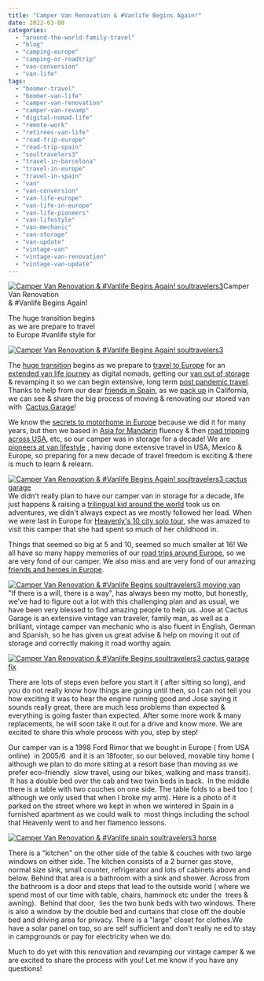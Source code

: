 ```yaml
---
title: "Camper Van Renovation & #Vanlife Begins Again!"
date: 2022-03-08
categories: 
  - "around-the-world-family-travel"
  - "blog"
  - "camping-europe"
  - "camping-or-roadtrip"
  - "van-conversion"
  - "van-life"
tags: 
  - "boomer-travel"
  - "boomer-van-life"
  - "camper-van-renovation"
  - "camper-van-revamp"
  - "digital-nomad-life"
  - "remote-work"
  - "retirees-van-life"
  - "road-trip-europe"
  - "road-trip-spain"
  - "soultravelers3"
  - "travel-in-barcelona"
  - "travel-in-europe"
  - "travel-in-spain"
  - "van"
  - "van-conversion"
  - "van-life-europe"
  - "van-life-in-europe"
  - "van-life-pioneers"
  - "van-lifestyle"
  - "van-mechanic"
  - "van-storage"
  - "van-update"
  - "vintage-van"
  - "vintage-van-renovation"
  - "vintage-van-update"
---
```


[![Camper Van Renovation & #Vanlife Begins Again! soultravelers3 ](https://pub-ac94b3f306b24c0dba4238943c97f2e1.r2.dev/6a00e5502a9507883302942f9d09d6200c.jpg "Camper Van Renovation & #Vanlife Begins Again! soultravelers3 ")](https://pub-ac94b3f306b24c0dba4238943c97f2e1.r2.dev/6a00e5502a9507883302942f9d09d6200c.jpg)Camper Van Renovation   
& #Vanlife Begins Again!

The huge transition begins  
as we are prepare to travel  
to Europe #vanlife style for

<!--more-->

[![Camper Van Renovation & #Vanlife Begins Again! soultravelers3 ](https://pub-ac94b3f306b24c0dba4238943c97f2e1.r2.dev/6a00e5502a9507883302942f9d09dd200c.jpg "Camper Van Renovation & #Vanlife Begins Again! soultravelers3 ")](https://pub-ac94b3f306b24c0dba4238943c97f2e1.r2.dev/6a00e5502a9507883302942f9d09dd200c.jpg)

The [huge transition](http://soultravelers3new.local/2022/03/putins-war-on-ukraine-world-change-travel.html#more) begins as we prepare to [travel to Europe](http://soultravelers3new.local/2022/02/europe-travel-with-friends-.html#more) for an [extended van life journey](http://soultravelers3new.local/2022/01/americans-van-life-in-europe-2022.html#more) as digital nomads, getting our [van out of storage](http://soultravelers3new.local/2022/02/storing-a-van-rv-camper-in-europe-vanlife-solutions-.html#more) & revamping it so we can begin extensive, long term [post pandemic travel](http://soultravelers3new.local/2021/10/ready-for-post-pandemic-boomer-empty-nest-travel-.html#more). Thanks to help from our dear [friends in Spain](http://soultravelers3new.local/2011/01/how-to-make-paella-in-spain-the-valencia-way-recipe-for-travel-foodie-lovers-of-traditional-food.html "paella cooking with friends in spain"), as we [pack up](http://soultravelers3new.local/2013/03/top-travel-tip-for-long-term-travel.html "packing tips") in California, we can see & share the big process of moving & renovating our stored van with  [Cactus Garage](https://www.cactusgarage.es)!  
  
We know the [secrets to motorhome in Europe](http://soultravelers3new.local/2010/05/camping-europe-in-a-motorhome-rv-5-best-sites-roadtrip-europe-family-travel-budget-best-price.html) because we did it for many years, but then we based in [Asia for Mandarin](http://soultravelers3new.local/2013/06/fluent-mandarin.html) fluency & then [road tripping across USA](http://soultravelers3new.local/2015/07/road-trip-across-america.html), etc, so our camper was in storage for a decade! We are [pioneers at van lifestyle](http://soultravelers3new.local/2010/02/new-york-times-qa-with-soultravelers3-on-frugal-traveler-nomadic-family-traveler-jeanne-dee.html) , having done extensive travel in USA, Mexico & Europe, so preparing for a new decade of travel freedom is exciting & there is much to learn & relearn.     
  
[](https://pub-ac94b3f306b24c0dba4238943c97f2e1.r2.dev/6a00e5502a950788330278806bb849200d-150x150-1.jpg)[![Camper Van Renovation & #Vanlife Begins Again! soultravelers3  cactus garage](https://pub-ac94b3f306b24c0dba4238943c97f2e1.r2.dev/6a00e5502a9507883302942f9d0b20200c.jpg "Camper Van Renovation & #Vanlife Begins Again! soultravelers3  cactus garage")](https://pub-ac94b3f306b24c0dba4238943c97f2e1.r2.dev/6a00e5502a9507883302942f9d0b20200c-150x150-1.jpg)[  
](https://pub-ac94b3f306b24c0dba4238943c97f2e1.r2.dev/6a00e5502a950788330278806bb849200d-150x150-1.jpg)We didn't really plan to have our camper van in storage for a decade, life just happens & raising a [trilingual kid around the world](http://soultravelers3new.local/2013/09/the-most-well-traveled-child-in-the-whole-world.html) took us on adventures, we didn't always expect as we mostly followed her lead. When we were last in Europe for [Heavenly's 10 city solo tour](http://soultravelers3new.local/2017/06/mozartignitetour-in-europe-mozart-dees-keynote-speech.html), she was amazed to visit this camper that she had spent so much of her childhood in.  
  
Things that seemed so big at 5 and 10, seemed so much smaller at 16! We all have so many happy memories of our [road trips around Europe](http://soultravelers3new.local/2009/06/-6-month-european-family-road-trip-09.html), so we are very fond of our camper. We also miss and are very fond of our amazing [friends and heroes in Europe](http://soultravelers3new.local/2017/10/heroes-travel-and-gratitude-.html).   
  
[![Camper Van Renovation & #Vanlife Begins soultravelers3 moving van ](https://pub-ac94b3f306b24c0dba4238943c97f2e1.r2.dev/6a00e5502a9507883302942f9d0c7b200c.jpg "Camper Van Renovation & #Vanlife Begins soultravelers3 moving van ")](https://pub-ac94b3f306b24c0dba4238943c97f2e1.r2.dev/6a00e5502a9507883302942f9d0c7b200c.jpg)  
"If there is a will, there is a way", has always been my motto, but honestly, we've had to figure out a lot with this challenging plan and as usual, we have been very blessed to find amazing people to help us. Jose at Cactus Garage is an extensive vintage van traveler, family man, as well as a brilliant, vintage camper van mechanic who is also fluent in English, German and Spanish, so he has given us great advise & help on moving it out of storage and correctly making it road worthy again.   
  
[![Camper Van Renovation & #Vanlife Begins soultravelers3 cactus garage fix](https://pub-ac94b3f306b24c0dba4238943c97f2e1.r2.dev/6a00e5502a950788330278806f54bd200d.jpg "Camper Van Renovation & #Vanlife Begins soultravelers3 cactus garage fix")](https://pub-ac94b3f306b24c0dba4238943c97f2e1.r2.dev/6a00e5502a950788330278806f54bd200d.jpg)  
  
There are lots of steps even before you start it ( after sitting so long), and you do not really know how things are going until then, so I can not tell you how exciting it was to hear the engine running good and Jose saying it sounds really great, there are much less problems than expected & everything is going faster than expected. After some more work & many replacements, he will soon take it out for a drive and know more. We are excited to share this whole process with you, step by step!   
  
Our camper van is a 1998 Ford Rimor that we bought in Europe ( from USA online)  in 2005/6  and it is an 18footer, so our beloved, movable tiny home ( although we plan to do more sitting at a resort base than moving as we prefer eco-friendly  slow travel, using our bikes, walking and mass transit).  It has a double bed over the cab and two twin beds in back.  In the middle there is a table with two couches on one side. The table folds to a bed too ( although we only used that when I broke my arm). Here is a photo of it parked on the street where we kept in when we wintered in Spain in a furnished apartment as we could walk to  most things including the school that Heavenly went to and her flamenco lessons.   
  
[![Camper Van Renovation & #Vanlife spain soultravelers3 horse ](https://pub-ac94b3f306b24c0dba4238943c97f2e1.r2.dev/6a00e5502a950788330278806f55b3200d.jpg "Camper Van Renovation & #Vanlife spain soultravelers3 horse ")](https://pub-ac94b3f306b24c0dba4238943c97f2e1.r2.dev/6a00e5502a950788330278806f55b3200d.jpg)  
  
There is a "kitchen" on the other side of the table & couches with two large windows on either side. The kitchen consists of a 2 burner gas stove, normal size sink, small counter, refrigerator and lots of cabinets above and below. Behind that area is a bathroom with a sink and shower. Across from the bathroom is a door and steps that lead to the outside world ( where we spend most of our time with table, chairs, hammock etc under the  trees & awning).  Behind that door,  lies the two bunk beds with two windows. There is also a window by the double bed and curtains that close off the double bed and driving area for privacy. There is a "large" closet for clothes.We have a solar panel on top, so are self sufficient and don't really ne ed to stay in campgrounds or pay for electricity when we do.  
  
  
Much to do yet with this renovation and revamping our vintage camper & we are excited to share the process with you! Let me know if you have any questions!
